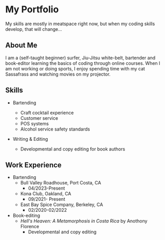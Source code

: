 # My Portfolio
My skills are mostly in meatspace right now, but when my coding skills develop, that will change...
## About Me
I am a (self-taught beginner) surfer, Jiu-Jitsu white-belt, bartender and book-editor learning the basics of coding through online courses. When I am not working or doing sports, I enjoy spending time with my cat Sassafrass and watching movies on my projector.
## Skills

* Bartending
  * Craft cocktail experience
  * Customer service
  * POS systems
  * Alcohol service safety standards

* Writing & Editing
  * Developmental and copy editing for book authors

## Work Experience

* Bartending
  * Bull Valley Roadhouse, Port Costa, CA
    * 04/2023-Present
  * Kona Club, Oakland, CA
    * 09/2021- Present
  * East Bay Spice Company, Berkeley, CA
    * 02/2020-02/2022
* Book-editing
  * *Hell's Heaven: A Metamorphosis in Costa Rica* by Anothony Florence
    * Developmental and copy editing
